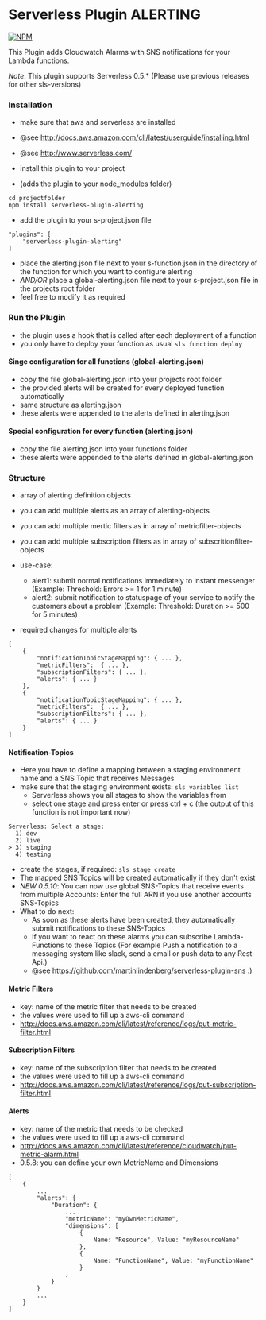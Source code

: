 Serverless Plugin ALERTING
==========================

[![NPM](https://nodei.co/npm/serverless-plugin-alerting.png?downloads=true)](https://nodei.co/npm/serverless-plugin-alerting/)

This Plugin adds Cloudwatch Alarms with SNS notifications for your Lambda functions.

*Note*: This plugin supports Serverless 0.5.*
(Please use previous releases for other sls-versions)


### Installation

 - make sure that aws and serverless are installed
 - @see http://docs.aws.amazon.com/cli/latest/userguide/installing.html
 - @see http://www.serverless.com/

 - install this plugin to your project
 - (adds the plugin to your node_modules folder)

```
cd projectfolder
npm install serverless-plugin-alerting
```

 - add the plugin to your s-project.json file

```
"plugins": [
    "serverless-plugin-alerting"
]
```

 - place the alerting.json file next to your s-function.json in the directory of the function for which you want to configure alerting
 - *AND/OR* place a global-alerting.json file next to your s-project.json file in the projects root folder
 - feel free to modify it as required

### Run the Plugin

 - the plugin uses a hook that is called after each deployment of a function
 - you only have to deploy your function as usual `sls function deploy`

#### Singe configuration for all functions (global-alerting.json)

 - copy the file global-alerting.json into your projects root folder
 - the provided alerts will be created for every deployed function automatically
 - same structure as alerting.json
 - these alerts were appended to the alerts defined in alerting.json

#### Special configuration for every function (alerting.json)

 - copy the file alerting.json into your functions folder
 - these alerts were appended to the alerts defined in global-alerting.json

### Structure

 - array of alerting definition objects
 - you can add multiple alerts as an array of alerting-objects
 - you can add multiple mertic filters as in array of metricfilter-objects
 - you can add multiple subscription filters as in array of subscritionfilter-objects
 - use-case:
    - alert1: submit normal notifications immediately to instant messenger (Example: Threshold: Errors >= 1 for 1 minute)
    - alert2: submit notification to statuspage of your service to notify the customers about a problem (Example: Threshold: Duration >= 500 for 5 minutes)

- required changes for multiple alerts

```
[
    {
        "notificationTopicStageMapping": { ... },
        "metricFilters":  { ... },
        "subscriptionFilters": { ... },
        "alerts": { ... }
    },
    {
        "notificationTopicStageMapping": { ... },
        "metricFilters":  { ... },
        "subscriptionFilters": { ... },
        "alerts": { ... }
    }
]
```

#### Notification-Topics

 - Here you have to define a mapping between a staging environment name and a SNS Topic that receives Messages
 - make sure that the staging environment exists: `sls variables list`
    - Serverless shows you all stages to show the variables from
    - select one stage and press enter or press ctrl + c (the output of this function is not important now)

```
Serverless: Select a stage:
  1) dev
  2) live
> 3) staging
  4) testing
```

 - create the stages, if required: `sls stage create`
 - The mapped SNS Topics will be created automatically if they don't exist
 - *NEW 0.5.10*: You can now use global SNS-Topics that receive events from multiple Accounts: Enter the full ARN if you use another accounts SNS-Topics
 - What to do next:
    - As soon as these alerts have been created, they automatically submit notifications to these SNS-Topics
    - If you want to react on these alarms you can subscribe Lambda-Functions to these Topics
    (For example Push a notification to a messaging system like slack, send a email or push data to any Rest-Api.)
    - @see https://github.com/martinlindenberg/serverless-plugin-sns :)

#### Metric Filters

 - key: name of the metric filter that needs to be created
 - the values were used to fill up a aws-cli command
 - http://docs.aws.amazon.com/cli/latest/reference/logs/put-metric-filter.html

#### Subscription Filters

 - key: name of the subscription filter that needs to be created
 - the values were used to fill up a aws-cli command
 - http://docs.aws.amazon.com/cli/latest/reference/logs/put-subscription-filter.html

#### Alerts

 - key: name of the metric that needs to be checked
 - the values were used to fill up a aws-cli command
 - http://docs.aws.amazon.com/cli/latest/reference/cloudwatch/put-metric-alarm.html
 - 0.5.8: you can define your own MetricName and Dimensions

```
[
    {
        ...
        "alerts": {
            "Duration": {
                ...
                "metricName": "myOwnMetricName",
                "dimensions": [
                    {
                        Name: "Resource", Value: "myResourceName"
                    },
                    {
                        Name: "FunctionName", Value: "myFunctionName"
                    }
                ]
            }
        }
        ...
    }
]
```
